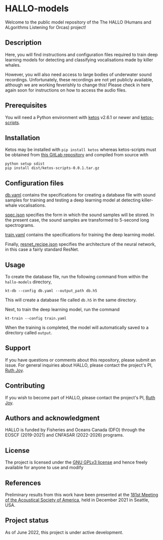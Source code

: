 # HALLO-models

Welcome to the public model repository of the The HALLO 
(Humans and ALgorithms Listening for Orcas) project!


## Description

Here, you will find instructions and configuration files required to 
train deep learning models for detecting and classifying vocalisations
made by killer whales.

However, you will also need access to large bodies of underwater sound 
recordings. Unfortunately, these recordings are not yet publicly available, 
although we are working feverishly to change this! Please check in here again 
soon for instructions on how to access the audio files. 



## Prerequisites

You will need a Python environment with [ketos](https://docs.meridian.cs.dal.ca/ketos/) v2.6.1 
or newer and [ketos-scripts](https://gitlab.meridian.cs.dal.ca/public_projects/ketos_scripts).


## Installation

Ketos may be installed with `pip install ketos` whereas ketos-scripts must be 
obtained from [this GitLab repository](https://gitlab.meridian.cs.dal.ca/public_projects/ketos_scripts) 
and compiled from source with 
```
python setup sdist
pip install dist/ketos-scripts-0.0.1.tar.gz 
```


## Configuration files

[db.yaml](db.yaml) contains the specifications for creating a 
database file with sound samples for training and testing a deep learning 
model at detecting killer-whale vocalisations.

[spec.json](spec.json) specifies the form in which the sound 
samples will be stored. In the present case, the sound samples are 
transformed to 5-second long spectrograms.

[train.yaml](train.yaml) contains the specifications for training 
the deep learning model.

Finally, [resnet_recipe.json](resnet_recipe.json) specifies the architecture 
of the neural network, in this case a fairly standard ResNet.


## Usage

To create the database file, run the following command from within the `hallo-models` 
directory,
```
kt-db --config db.yaml --output_path db.h5
```
This will create a database file called `db.h5` in the same directory.

Next, to train the deep learning model, run the command
```
kt-train --config train.yaml
```
When the training is completed, the model will automatically saved to a 
directory called `output`.



## Support

If you have questions or comments about this repository, please submit an issue.
For general inquiries about HALLO, please contact the project's PI, 
[Ruth Joy](https://www.sfu.ca/~rjoy/).


## Contributing

If you wish to become part of HALLO, please contact the project's PI, 
[Ruth Joy](https://www.sfu.ca/~rjoy/).


## Authors and acknowledgment

HALLO is funded by Fisheries and Oceans Canada (DFO) 
through the EOSCF (2019-2021) and CNFASAR (2022-2026) programs.


## License

The project is licensed under the [GNU GPLv3 license](https://www.gnu.org/licenses/) 
and hence freely available for anyone to use and modify


## References

Preliminary results from this work have been presented at the 
[181st Meeting of the Acoustical Society of America](https://asa.scitation.org/doi/abs/10.1121/10.0008312), 
held in December 2021 in Seattle, USA.


## Project status

As of June 2022, this project is under active development.
